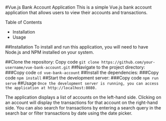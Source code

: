 #Vue.js Bank Account Application
This is a simple Vue.js bank account application that allows users to view their accounts and transactions.

Table of Contents
- Installation
- Usage

##Installation
To install and run this application, you will need to have Node.js and NPM installed on your system.

##Clone the repository:
Copy code
```git clone https://github.com/your-username/vue-bank-account.git```
##Navigate to the project directory:
###Copy code
```cd vue-bank-account```
##Install the dependencies:
###Copy code
```npm install```
##Start the development server:
###Copy code
```npm run serve```
##Usage
```Once the development server is running, you can access the application at http://localhost:8080.```

The application displays a list of accounts on the left-hand side. Clicking on an account will display the transactions for that account on the right-hand side. You can also search for transactions by entering a search query in the search bar or filter transactions by date using the date picker.